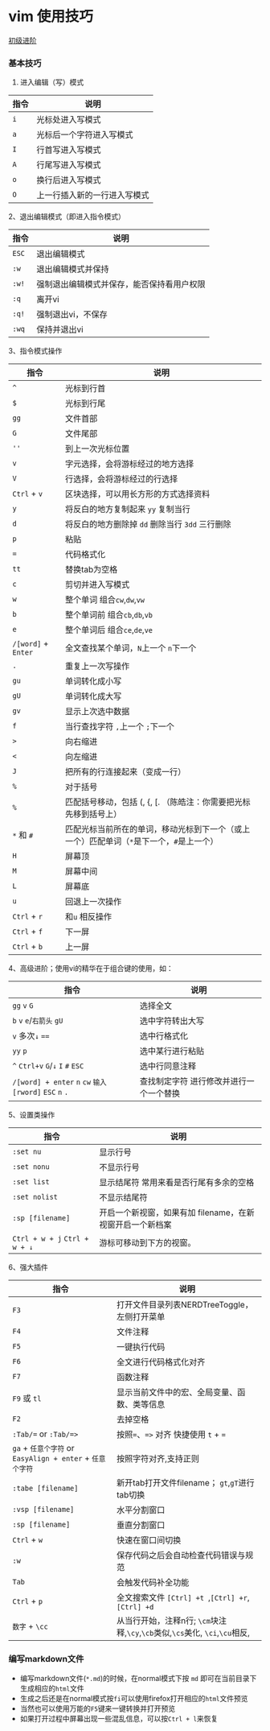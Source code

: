 # vim 使用技巧
[初级进阶](https://coolshell.cn/articles/5426.html)

### 基本技巧
1. 进入编辑（写）模式

|指令 |说明
|--------|--------
|`i`   | 光标处进入写模式
|`a`  | 光标后一个字符进入写模式
|`I`   | 行首写进入写模式
|`A`   | 行尾写进入写模式
|`o`   | 换行后进入写模式
|`O`   | 上一行插入新的一行进入写模式

2、退出编辑模式（即进入指令模式）

|指令 |说明
|--------|--------
|`ESC`  | 退出编辑模式
|`:w`   | 退出编辑模式并保持
|`:w!`  | 强制退出编辑模式并保存，能否保持看用户权限
|`:q`   | 离开vi
|`:q!`  | 强制退出vi，不保存
|`:wq`  | 保持并退出vi

3、指令模式操作

|指令 |说明
|--------|--------
|`^`   | 光标到行首
|`$`   | 光标到行尾
|`gg`  | 文件首部 
|`G` | 文件尾部
|`''`| 到上一次光标位置
|`v`  | 字元选择，会将游标经过的地方选择
|`V`  | 行选择，会将游标经过的行选择
|`Ctrl` + `v`  | 区块选择，可以用长方形的方式选择资料
|`y`  | 将反白的地方复制起来 `yy` 复制当行
|`d`  | 将反白的地方删除掉 `dd` 删除当行 `3dd` 三行删除
|`p`  | 粘贴
|`=`  | 代码格式化
|`tt`  | 替换tab为空格
|`c`  | 剪切并进入写模式
|`w`  | 整个单词 组合`cw`,`dw`,`vw`
|`b`  | 整个单词前 组合`cb`,`db`,`vb`
|`e`  | 整个单词后 组合`ce`,`de`,`ve`
|`/[word]` + `Enter`  | 全文查找某个单词，`N`上一个 `n`下一个
|`.`  | 重复上一次写操作
|`gu`  | 单词转化成小写
|`gU`  | 单词转化成大写
|`gv`  | 显示上次选中数据
|`f`  | 当行查找字符 `,`上一个 `;`下一个
|`>`  | 向右缩进
|`<`  | 向左缩进
|`J`  | 把所有的行连接起来（变成一行）
|`%`  | 对于括号
|`%` | 匹配括号移动，包括 (, {, [. （陈皓注：你需要把光标先移到括号上）
|`*` 和 `#`| 匹配光标当前所在的单词，移动光标到下一个（或上一个）匹配单词（`*`是下一个，`#`是上一个）
|`H`  | 屏幕顶
|`M`  | 屏幕中间
|`L`  | 屏幕底
|`u`  | 回退上一次操作
|`Ctrl` + `r`  | 和`u` 相反操作
|`Ctrl` + `f`| 下一屏
|`Ctrl` + `b`| 上一屏


4、高级进阶；使用vi的精华在于组合键的使用，如：

|指令 |说明
|--------|--------
|`gg` `v` `G` | 选择全文
|`b` `v` `e`/`右箭头` `gU` | 选中字符转出大写
|`v` 多次`↓` `==` | 选中行格式化
|`yy` `p` | 选中某行进行粘贴
|`^` `Ctrl+v` `G`/`↓` `I` `#` `ESC` | 选中行同意注释
|`/[word] + enter` `n` `cw` `输入[rword]` `ESC` `n` `.` | 查找制定字符 进行修改并进行一个一个替换

5、设置类操作

|指令 |说明
|--------|--------
|`:set nu`  | 显示行号
|`:set nonu`   | 不显示行号
|`:set list`  | 显示结尾符 常用来看是否行尾有多余的空格
|`:set nolist`  | 不显示结尾符 
|`:sp [filename]`| 开启一个新视窗，如果有加 filename，在新视窗开启一个新档案
|`Ctrl + w + j` `Ctrl + w + ↓` | 游标可移动到下方的视窗。 


6、强大插件

|指令 |说明
|--------|--------
|`F3`   | 打开文件目录列表NERDTreeToggle，左侧打开菜单
|`F4`   | 文件注释
|`F5`   | 一键执行代码
|`F6`   | 全文进行代码格式化对齐
|`F7`   | 函数注释
|`F9` 或 `tl`  | 显示当前文件中的宏、全局变量、函数、类等信息
|`F2`   | 去掉空格
|`:Tab/=` or `:Tab/=>`  | 按照`=`、`=>` 对齐 快捷使用 `t` + `=`
|`ga` + `任意个字符` or `EasyAlign + enter` +  `任意个字符` | 按照字符对齐,支持正则
|`:tabe [filename]`   | 新开tab打开文件filename； `gt`,`gT`进行tab切换 
|`:vsp [filename]`  | 水平分割窗口
|`:sp [filename]` | 垂直分割窗口
|`Ctrl` + `w` | 快速在窗口间切换
|`:w`     | 保存代码之后会自动检查代码错误与规范
|`Tab`    | 会触发代码补全功能
|`Ctrl` + `p`  | 全文搜索文件 `[Ctrl] +t `,`[Ctrl] +r`,`[Ctrl] +d`
|`数字` + `\cc` | 从当行开始，注释n行; `\cm`块注释,`\cy`,`\cb`类似,`\cs`美化, `\ci`,`\cu`相反, 

### 编写markdown文件

- 编写markdown文件(`*.md`)的时候，在normal模式下按 `md` 即可在当前目录下生成相应的`html`文件
- 生成之后还是在normal模式按`fi`可以使用firefox打开相应的`html`文件预览
- 当然也可以使用万能的`F5`键来一键转换并打开预览
- 如果打开过程中屏幕出现一些混乱信息，可以按`Ctrl + l`来恢复
